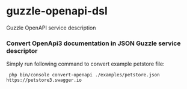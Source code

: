 # guzzle-openapi-dsl
Guzzle OpenAPI service description

### Convert OpenApi3 documentation in JSON Guzzle service descriptor ###

Simply run following command to convert example petstore file:

` php bin/console convert-openapi ./examples/petstore.json https://petstore3.swagger.io`
